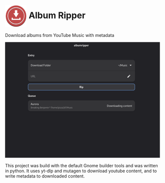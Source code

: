 <h1><img align="center" width="70" src="data/icons/hicolor/scalable/apps/io.github.Ethanscharlie.albumripper.svg">   Album Ripper</h1>

Download albums from YouTube Music with metadata

<img src="data/screenshots/screenshot1.png">

This project was build with the default Gnome builder tools and was written in python. It uses yt-dlp and mutagen to download youtube content, and to write metadata to downloaded content.

